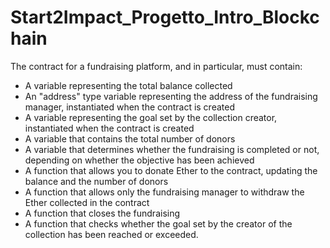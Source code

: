 # Start2Impact_Progetto_Intro_Blockchain

The contract for a fundraising platform, and in particular, must contain:

- A variable representing the total balance collected
- An "address" type variable representing the address of the fundraising manager, instantiated when the contract is created
- A variable representing the goal set by the collection creator, instantiated when the contract is created
- A variable that contains the total number of donors
- A variable that determines whether the fundraising is completed or not, depending on whether the objective has been achieved
- A function that allows you to donate Ether to the contract, updating the balance and the number of donors
- A function that allows only the fundraising manager to withdraw the Ether collected in the contract
- A function that closes the fundraising
- A function that checks whether the goal set by the creator of the collection has been reached or exceeded.
